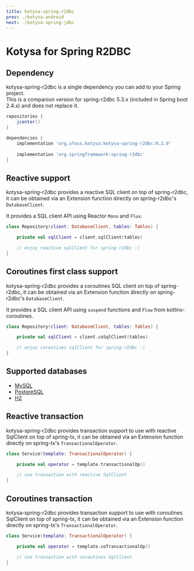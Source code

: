```yaml
---
title: kotysa-spring-r2dbc
prev: ./kotysa-android
next: ./kotysa-spring-jdbc
---
```


# Kotysa for Spring R2DBC

## Dependency

kotysa-spring-r2dbc is a single dependency you can add to your Spring project. \
This is a companion version for spring-r2dbc 5.3.x (included in Spring boot 2.4.x) and does not replace it.

```groovy
repositories {
    jcenter()
}

dependencies {
    implementation 'org.ufoss.kotysa:kotysa-spring-r2dbc:0.2.0'
    
    implementation 'org.springframework:spring-r2dbc'
}
```

## Reactive support

kotysa-spring-r2dbc provides a reactive SQL client on top of spring-r2dbc, 
it can be obtained via an Extension function directly on spring-r2dbc's ```DatabaseClient```.

It provides a SQL client API using Reactor ```Mono``` and ```Flux```.

```kotlin
class Repository(client: DatabaseClient, tables: Tables) {

	private val sqlClient = client.sqlClient(tables)

	// enjoy reactive sqlClient for spring-r2dbc :)
}
```

## Coroutines first class support

kotysa-spring-r2dbc provides a coroutines SQL client on top of spring-r2dbc, 
it can be obtained via an Extension function directly on spring-r2dbc's ```DatabaseClient```.

It provides a SQL client API using ```suspend``` functions and ```Flow``` from kotlinx-coroutines.

```kotlin
class Repository(client: DatabaseClient, tables: Tables) {

	private val sqlClient = client.coSqlClient(tables)

	// enjoy coroutines sqlClient for spring-r2dbc :)
}
```

## Supported databases

* [MySQL](table-mapping.html#mysql)
* [PostgreSQL](table-mapping.html#postgresql)
* [H2](table-mapping.html#h2)

## Reactive transaction

kotysa-spring-r2dbc provides transaction support to use with reactive SqlClient on top of spring-tx, 
it can be obtained via an Extension function directly on spring-tx's ```TransactionalOperator```.

```kotlin
class Service(template: TransactionalOperator) {

	private val operator = template.transactionalOp()

	// use transaction with reactive SqlClient
}
```

## Coroutines transaction

kotysa-spring-r2dbc provides transaction support to use with coroutines SqlClient on top of spring-tx, 
it can be obtained via an Extension function directly on spring-tx's ```TransactionalOperator```.

```kotlin
class Service(template: TransactionalOperator) {

	private val operator = template.coTransactionalOp()

	// use transaction with coroutines SqlClient
}
```
